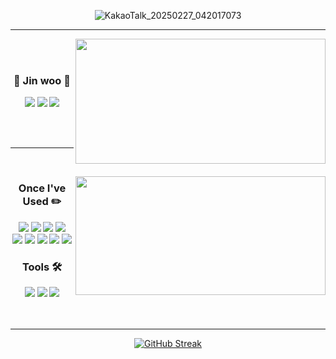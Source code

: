 
<div align="center">

![KakaoTalk_20250227_042017073](https://github.com/user-attachments/assets/cbc62847-466b-4ddc-9ded-2936a775475c)


---


  <img align="right" src="https://github-readme-stats.vercel.app/api?username=Yun-Jinwoo&include_all_commits=true&count_private=true&show_icons=true&theme=flag-india&custom_title=%EC%A7%84%EC%9A%B0's%20GitHub%20Stats" width="400" height="200"/>



<br><br>

  ### 🍎 Jin woo 🍎

 <a href="https://github.com/Yun-Jinwoo"><img src="https://img.shields.io/badge/github-%23181717.svg?&style=flat-square&logo=github&logoColor=white" /></a>
<a href="https://velog.io/@yjw3480" target="_blank"><img src="https://img.shields.io/badge/velog-20C997?style=flat-square&logo=velog&logoColor=white"/></a>
<a href="https://www.instagram.com/y_g_new?igsh=MWFnZ3l0dXdubHc0ag==" target="_blank"><img src="https://img.shields.io/badge/instagram-%23E4405F.svg?&style=flat-square&logo=instagram&logoColor=white" /></a><br>
 


<div align="left">
  


<br />
</div>
</div>
<br>

 __________
<br>


<img align="right" src="https://github-readme-stats.vercel.app/api/top-langs/?username=Yun-Jinwoo&theme=flag-india&exclude_repo=Computer-Science-Engineering&layout=compact&langs_count=10" width="400" height="190"/></a>

<div align="center">

### Once I've Used ✏️ 
<img src="https://img.shields.io/badge/HTML5-E34F26?style=flat-square&logo=html5&logoColor=white"/>
<img src="https://img.shields.io/badge/CSS3-1572B6?style=flat-square&logo=css3&logoColor=white"/>
<img src="https://img.shields.io/badge/JavaScript-F7DF1E?style=flat-square&logo=javascript&logoColor=white"/>
<img src="https://img.shields.io/badge/Typescript-3178C6?style=flat-square&logo=typescript&logoColor=white"/>
<br>
<img src="https://img.shields.io/badge/C++-00599C?style=flat-square&logo=C%2B%2B&logoColor=white"/>
<img src="https://img.shields.io/badge/c-A8B9CC?style=flat-square&logo=c&logoColor=white"/>
<img src="https://img.shields.io/badge/python-3776AB?style=flat-square&logo=python&logoColor=white"/>
<img src="https://img.shields.io/badge/git-%23F05032.svg?&style=flat-square&logo=git&logoColor=white" />
<img src="https://img.shields.io/badge/mysql-%234479A1.svg?&style=flat-square&logo=mysql&logoColor=white" />

<br>


### Tools 🛠️
<img src="https://img.shields.io/badge/VisualStudioCode-007ACC?style=flat-square&logo=visualstudiocode&logoColor=white"/>
<img src="https://img.shields.io/badge/figma-%23F24E1E.svg?&style=flat-square&logo=figma&logoColor=white" />
<img src="https://img.shields.io/badge/github-%23181717.svg?&style=flat-square&logo=github&logoColor=white" />
<br>
<br>
<br>

---

<div align="center">

[![GitHub Streak](https://streak-stats.demolab.com?user=Yun-Jinwoo&hide_border=true&card_width=700&theme=flag-india)](https://git.io/streak-stats)


